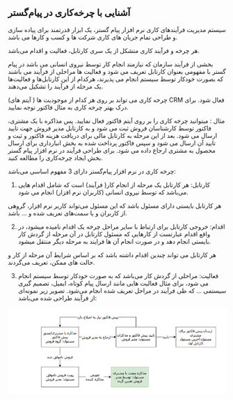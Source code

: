 ﻿## آشنایی با چرخه‌کاری در پیام‌گستر


سیستم مدیریت فرآیندهای کاری نرم افزار پیام گستر، یک ابزار  قدرتمند برای پیاده سازی و طراحی تمام جریان های کاری شرکت ها و کسب و کارها می باشد. 

 هر چرخه و فرآیند کاری متشکل از یک سری کارتابل، فعالیت و اقدام می‌باشد. 
 
بخشی از فرآیند سازمان که نیازمند انجام کار توسط نیروی انسانی می باشد در پیام گستر با مفهومی بعنوان کارتابل تعریف می شود و فعالیت ها مراحلی از فرآیند می باشند که  بصورت خودکار توسط سیستم انجام می پذیرند، هرکدام از این کارتابل‌ها و فعالیت‌ها یک مرحله از فرآیند را تشکیل می‌دهند.

چرخه کاری می تواند بر روی هر کدام از موجودیت ها ( آیتم های) CRM فعال شود. برای درک بهتر چرخه کاری به مثال فاکتور توجه نمایید.

مثال : میتوانید چرخه کاری را بر روی آیتم فاکتور فعال نمایید. پس مذاکره با یک مشتری، فاکتور توسط کارشناسان فروش ثبت می شود و به کارتابل مدیر فروش جهت تایید ارسال می شود. بعد از این مرحله به کارتابل مالی برای دریافت هزینه فاکتور و ثبت و تایید آن ارسال می شود و سپس فاکتور  پرداخت شده به بخش انبارداری برای ارسال محصول به مشتری ارجاع داده می شود. برای طراحی  فرآیند در نرم افزار پیام گستر بخش ایجاد چرخه‌کاری را مطالعه کنید. 

چرخه کاری در نرم افزار پیام‌گستر دارای 3 مفهوم اساسی می‌باشد:

1)	کارتابل: هر کارتابل یک مرحله از انجام کار( فرآیند) است که شامل اقدام هایی می‌باشد که توسط نیروی انسانی (کاربران نرم افزار) انجام می شود.

هر کارتابل بایستی دارای مسئول باشد که این مسئول می‌تواند کاربر نرم افزار، گروهی از کاربران و یا سمت‌های تعریف شده و ... باشد.

2)	اقدام: خروجی کارتابل برای ارتباط با سایر مراحل چرخه یک اقدام نامیده میشود، در واقع اقدام عبارتست از کارهایی که مسئول کارتابل در آن مرحله از گردش کار بایستی انجام دهد و در صورت انجام آن ها فرایند به مرحله دیگر منتقل می‍شود.

 هر کارتابل می تواند چندین اقدام داشته باشد که بر اساس شرایط آن مرحله از کار و حالت های ممکن، تعریف می‌گردند.
 
3)	فعالیت: مراحلی از گردش کار می‌باشد که به صورت خودکار توسط سیستم انجام می شود، برای مثال فعالیت هایی مانند ارسال پیام کوتاه، ایمیل، تصمیم گیری سیستمی ... که طی فرآیند در مراحل تعریف شده انجام می‌شود.
تصویر زیر نمونه‌ای از فرآیند طراحی شده می‌باشد:

![](Process1.png)







